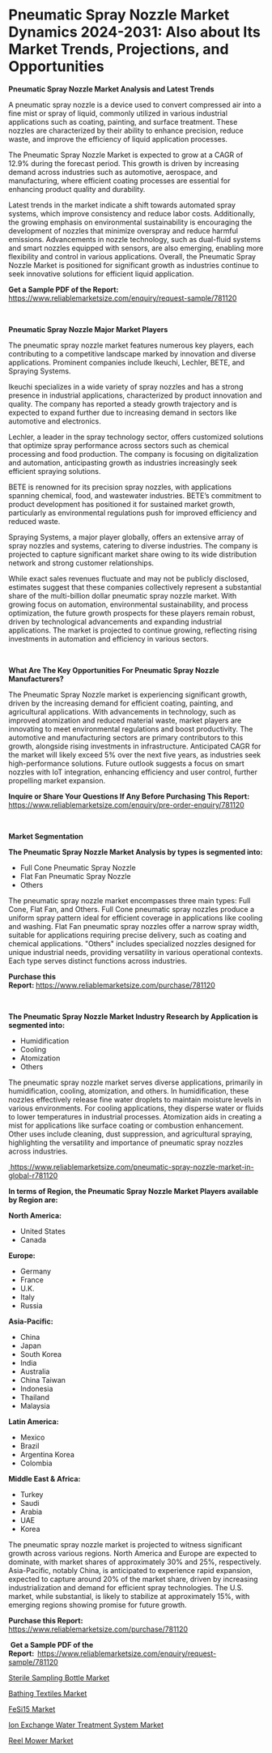 <p><h1>Pneumatic Spray Nozzle Market Dynamics 2024-2031: Also about Its Market Trends, Projections, and Opportunities</h1></p><p><strong>Pneumatic Spray Nozzle Market Analysis and Latest Trends</strong></p>
<p><p>A pneumatic spray nozzle is a device used to convert compressed air into a fine mist or spray of liquid, commonly utilized in various industrial applications such as coating, painting, and surface treatment. These nozzles are characterized by their ability to enhance precision, reduce waste, and improve the efficiency of liquid application processes. </p><p>The Pneumatic Spray Nozzle Market is expected to grow at a CAGR of 12.9% during the forecast period. This growth is driven by increasing demand across industries such as automotive, aerospace, and manufacturing, where efficient coating processes are essential for enhancing product quality and durability. </p><p>Latest trends in the market indicate a shift towards automated spray systems, which improve consistency and reduce labor costs. Additionally, the growing emphasis on environmental sustainability is encouraging the development of nozzles that minimize overspray and reduce harmful emissions. Advancements in nozzle technology, such as dual-fluid systems and smart nozzles equipped with sensors, are also emerging, enabling more flexibility and control in various applications. Overall, the Pneumatic Spray Nozzle Market is positioned for significant growth as industries continue to seek innovative solutions for efficient liquid application.</p></p>
<p><strong>Get a Sample PDF of the Report:&nbsp;</strong> <a href="https://www.reliablemarketsize.com/enquiry/request-sample/781120?utm_campaign=1422&utm_medium=2&utm_source=Github&utm_content=ia&utm_term=15102024&utm_id=pneumatic-spray-nozzle">https://www.reliablemarketsize.com/enquiry/request-sample/781120</a></p>
<p>&nbsp;</p>
<p><strong>Pneumatic Spray Nozzle Major Market Players</strong></p>
<p><p>The pneumatic spray nozzle market features numerous key players, each contributing to a competitive landscape marked by innovation and diverse applications. Prominent companies include Ikeuchi, Lechler, BETE, and Spraying Systems.</p><p>Ikeuchi specializes in a wide variety of spray nozzles and has a strong presence in industrial applications, characterized by product innovation and quality. The company has reported a steady growth trajectory and is expected to expand further due to increasing demand in sectors like automotive and electronics.</p><p>Lechler, a leader in the spray technology sector, offers customized solutions that optimize spray performance across sectors such as chemical processing and food production. The company is focusing on digitalization and automation, anticipasting growth as industries increasingly seek efficient spraying solutions.</p><p>BETE is renowned for its precision spray nozzles, with applications spanning chemical, food, and wastewater industries. BETE’s commitment to product development has positioned it for sustained market growth, particularly as environmental regulations push for improved efficiency and reduced waste.</p><p>Spraying Systems, a major player globally, offers an extensive array of spray nozzles and systems, catering to diverse industries. The company is projected to capture significant market share owing to its wide distribution network and strong customer relationships.</p><p>While exact sales revenues fluctuate and may not be publicly disclosed, estimates suggest that these companies collectively represent a substantial share of the multi-billion dollar pneumatic spray nozzle market. With growing focus on automation, environmental sustainability, and process optimization, the future growth prospects for these players remain robust, driven by technological advancements and expanding industrial applications. The market is projected to continue growing, reflecting rising investments in automation and efficiency in various sectors.</p></p>
<p>&nbsp;</p>
<p><strong>What Are The Key Opportunities For Pneumatic Spray Nozzle Manufacturers?</strong></p>
<p><p>The Pneumatic Spray Nozzle market is experiencing significant growth, driven by the increasing demand for efficient coating, painting, and agricultural applications. With advancements in technology, such as improved atomization and reduced material waste, market players are innovating to meet environmental regulations and boost productivity. The automotive and manufacturing sectors are primary contributors to this growth, alongside rising investments in infrastructure. Anticipated CAGR for the market will likely exceed 5% over the next five years, as industries seek high-performance solutions. Future outlook suggests a focus on smart nozzles with IoT integration, enhancing efficiency and user control, further propelling market expansion.</p></p>
<p><strong>Inquire or Share Your Questions If Any Before Purchasing This Report:</strong> <a href="https://www.reliablemarketsize.com/enquiry/pre-order-enquiry/781120?utm_campaign=1422&utm_medium=2&utm_source=Github&utm_content=ia&utm_term=15102024&utm_id=pneumatic-spray-nozzle">https://www.reliablemarketsize.com/enquiry/pre-order-enquiry/781120</a></p>
<p>&nbsp;</p>
<p><strong>Market Segmentation</strong></p>
<p><strong>The Pneumatic Spray Nozzle Market Analysis by types is segmented into:</strong></p>
<p><ul><li>Full Cone Pneumatic Spray Nozzle</li><li>Flat Fan Pneumatic Spray Nozzle</li><li>Others</li></ul></p>
<p><p>The pneumatic spray nozzle market encompasses three main types: Full Cone, Flat Fan, and Others. Full Cone pneumatic spray nozzles produce a uniform spray pattern ideal for efficient coverage in applications like cooling and washing. Flat Fan pneumatic spray nozzles offer a narrow spray width, suitable for applications requiring precise delivery, such as coating and chemical applications. "Others" includes specialized nozzles designed for unique industrial needs, providing versatility in various operational contexts. Each type serves distinct functions across industries.</p></p>
<p><strong>Purchase this Report:&nbsp;</strong><a href="https://www.reliablemarketsize.com/purchase/781120?utm_campaign=1422&utm_medium=2&utm_source=Github&utm_content=ia&utm_term=15102024&utm_id=pneumatic-spray-nozzle">https://www.reliablemarketsize.com/purchase/781120</a></p>
<p>&nbsp;</p>
<p><strong>The Pneumatic Spray Nozzle Market Industry Research by Application is segmented into:</strong></p>
<p><ul><li>Humidification</li><li>Cooling</li><li>Atomization</li><li>Others</li></ul></p>
<p><p>The pneumatic spray nozzle market serves diverse applications, primarily in humidification, cooling, atomization, and others. In humidification, these nozzles effectively release fine water droplets to maintain moisture levels in various environments. For cooling applications, they disperse water or fluids to lower temperatures in industrial processes. Atomization aids in creating a mist for applications like surface coating or combustion enhancement. Other uses include cleaning, dust suppression, and agricultural spraying, highlighting the versatility and importance of pneumatic spray nozzles across industries.</p></p>
<p><a href="https://www.reliablemarketsize.com/pneumatic-spray-nozzle-market-in-global-r781120?utm_campaign=1422&utm_medium=2&utm_source=Github&utm_content=ia&utm_term=15102024&utm_id=pneumatic-spray-nozzle">&nbsp;https://www.reliablemarketsize.com/pneumatic-spray-nozzle-market-in-global-r781120</a></p>
<p><strong>In terms of Region, the Pneumatic Spray Nozzle Market Players available by Region are:</strong></p>
<p>
    <p> <strong> North America: </strong>
        <ul>
            <li>United States</li>
            <li>Canada</li>
        </ul>
        </p> 
    <p> <strong> Europe: </strong>
        <ul>
            <li>Germany</li>
            <li>France</li>
            <li>U.K.</li>
            <li>Italy</li>
            <li>Russia</li>
        </ul>
        </p> 
    <p> <strong> Asia-Pacific: </strong>
        <ul>
            <li>China</li>
            <li>Japan</li>
            <li>South Korea</li>
            <li>India</li>
            <li>Australia</li>
            <li>China Taiwan</li>
            <li>Indonesia</li>
            <li>Thailand</li>
            <li>Malaysia</li>
        </ul>
        </p> 
    <p> <strong> Latin America: </strong>
        <ul>
            <li>Mexico</li>
            <li>Brazil</li>
            <li>Argentina Korea</li>
            <li>Colombia</li>
        </ul>
        </p> 
    <p> <strong> Middle East & Africa: </strong>
        <ul>
            <li>Turkey</li>
            <li>Saudi</li>
            <li>Arabia</li>
            <li>UAE</li>
            <li>Korea</li>
        </ul>
    </p>
    </p>
<p><p>The pneumatic spray nozzle market is projected to witness significant growth across various regions. North America and Europe are expected to dominate, with market shares of approximately 30% and 25%, respectively. Asia-Pacific, notably China, is anticipated to experience rapid expansion, expected to capture around 20% of the market share, driven by increasing industrialization and demand for efficient spray technologies. The U.S. market, while substantial, is likely to stabilize at approximately 15%, with emerging regions showing promise for future growth.</p></p>
<p><strong>Purchase this Report: </strong><a href="https://www.reliablemarketsize.com/purchase/781120?utm_campaign=1422&utm_medium=2&utm_source=Github&utm_content=ia&utm_term=15102024&utm_id=pneumatic-spray-nozzle">https://www.reliablemarketsize.com/purchase/781120</a></p>
<p>&nbsp;<strong>Get a Sample PDF of the Report:&nbsp;&nbsp;</strong><a href="https://www.reliablemarketsize.com/enquiry/request-sample/781120?utm_campaign=1422&utm_medium=2&utm_source=Github&utm_content=ia&utm_term=15102024&utm_id=pneumatic-spray-nozzle">https://www.reliablemarketsize.com/enquiry/request-sample/781120</a></p>
<p><strong></strong></p>
<p><p><a href="https://github.com/connornew3y/Market-Research-Report-List-1/blob/main/sterile-sampling-bottle-market.md?utm_campaign=1422&utm_medium=2&utm_source=Github&utm_content=ia&utm_term=15102024&utm_id=pneumatic-spray-nozzle">Sterile Sampling Bottle Market</a></p><p><a href="https://www.linkedin.com/pulse/bathing-textiles-market-share-analysis-growth-trends-forecasts-7hkjf?utm_campaign=1422&utm_medium=2&utm_source=Github&utm_content=ia&utm_term=15102024&utm_id=pneumatic-spray-nozzle">Bathing Textiles Market</a></p><p><a href="https://www.linkedin.com/pulse/driving-forces-global-fesi15-market-trends-applications-regional-5ubdf?utm_campaign=1422&utm_medium=2&utm_source=Github&utm_content=ia&utm_term=15102024&utm_id=pneumatic-spray-nozzle">FeSi15 Market</a></p><p><a href="https://github.com/luxssbml/Market-Research-Report-List-1/blob/main/ion-exchange-water-treatment-system-market.md?utm_campaign=1422&utm_medium=2&utm_source=Github&utm_content=ia&utm_term=15102024&utm_id=pneumatic-spray-nozzle">Ion Exchange Water Treatment System Market</a></p><p><a href="https://issuu.com/reportprime-2/docs/reel-mower-market-size-2030.pptx_7ff2d923b3e68d?utm_campaign=1422&utm_medium=2&utm_source=Github&utm_content=ia&utm_term=15102024&utm_id=pneumatic-spray-nozzle">Reel Mower Market</a></p></p>